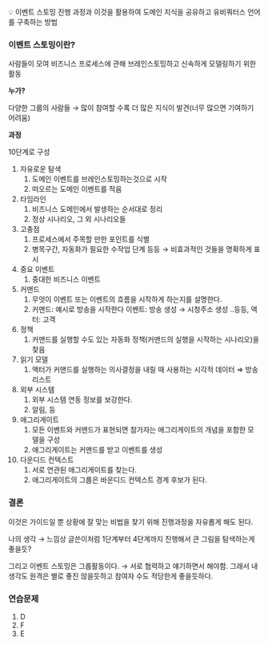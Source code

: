 <aside>
💡 이벤트 스토밍 진행 과정과 이것을 활용하여 도메인 지식을 공유하고 유비쿼터스 언어를 구축하는 방법

</aside>

### 이벤트 스토밍이란?

사람들이 모여 비즈니스 프로세스에 관해 브레인스토밍하고 신속하게 모델링하기 위한 활동

**누가?**

다양한 그룹의 사람들 → 많이 참여할 수록 더 많은 지식이 발견(너무 많으면 기여하기 어려움)

**과정**

10단계로 구성

1. 자유로운 탐색
    1. 도메인 이벤트를 브레인스토밍하는것으로 시작
    2. 떠오르는 도메인 이벤트를 적음
2. 타임라인
    1. 비즈니스 도메인에서 발생하는 순서대로 정리
    2. 정상 시나리오, 그 외 시나리오들
3. 고충점
    1. 프로세스에서 주목할 만한 포인트를 식별
    2. 병목구간, 자동화가 필요한 수작업 단계 등등 → 비효과적인 것들을 명확하게 표시
4. 중요 이벤트
    1. 중대한 비즈니스 이벤트
5. 커맨드
    1. 무엇이 이벤트 또는 이벤트의 흐름을 시작하게 하는지를 설명한다.
    2. 커맨드: 예시로 방송을 시작한다 이벤트: 방송 생성 → 시청주소 생성 ..등등, 액터: 고객
6. 정책
    1. 커맨드를 실행할 수도 있는 자동화 정책(커맨드의 실행을 시작하는 시나리오)을 찾음
7. 읽기 모델
    1. 액터가 커맨드를 실행하는 의사결정을 내릴 때 사용하는 시각적 데이터 ⇒ 방송 리스트
8. 외부 시스템
    1. 외부 시스템 연동 정보를 보강한다.
    2. 알림, 등
9. 애그리게이트
    1. 모든 이벤트와 커맨드가 표현되면 참가자는 애그리게이트의 개념을 포함한 모델을 구성
    2. 애그리게이트는 커맨드를 받고 이벤트를 생성
10. 다운디드 컨텍스트
    1. 서로 연관된 애그리게이트를 찾는다.
    2. 애그리게이트의 그룹은 바운디드 컨텍스트 경계 후보가 된다.

### 결론

이것은 가이드일 뿐 상황에 잘 맞는 비법을 찾기 위해 진행과정을 자유롭게 해도 된다.

나의 생각 → 느낌상 글쓴이처럼 1단계부터 4단계까지 진행해서 큰 그림을 탐색하는게 좋을듯?

그리고 이벤트 스토밍은 그룹활동이다. → 서로 협력하고 얘기하면서 해야함. 그래서 내 생각도 원격은 별로 좋진 않을듯하고 참여자 수도 적당한게 좋을듯하다.

### 연습문제

1. D
2. F
3. E